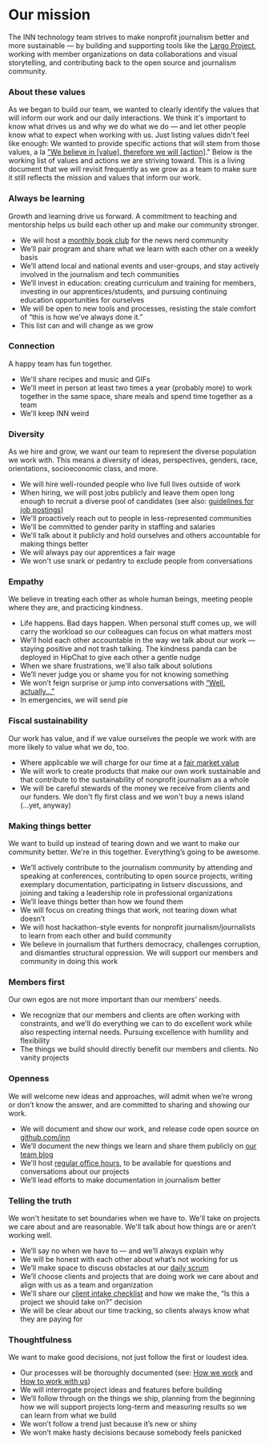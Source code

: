 # Our mission

The INN technology team strives to make nonprofit journalism better and more sustainable — by building and supporting tools like the [Largo Project](http://largoproject.org), working with member organizations on data collaborations and visual storytelling, and contributing back to the open source and journalism community.

### About these values
As we began to build our team, we wanted to clearly identify the values that will inform our work and our daily interactions. We think it's important to know what drives us and why we do what we do — and let other people know what to expect when working with us. Just listing values didn't feel like enough: We wanted to provide specific actions that will stem from those values, a la ["We believe in [value], therefore we will [action]](http://kerrizor.com/blog/2014/08/11/why-your-coworker-is-a-jerk/)." Below is the working list of values and actions we are striving toward. This is a living document that we will revisit frequently as we grow as a team to make sure it still reflects the mission and values that inform our work.

### Always be learning
Growth and learning drive us forward. A commitment to teaching and mentorship helps us build each other up and make our community stronger. 

- We will host a [monthly book club](/projects/book-club) for the news nerd community
- We’ll pair program and share what we learn with each other on a weekly basis
- We’ll attend local and national events and user-groups, and stay actively involved in the journalism and tech communities
- We’ll invest in education: creating curriculum and training for members, investing in our apprentices/students, and pursuing continuing education opportunities for ourselves 
- We will be open to new tools and processes, resisting the stale comfort of “this is how we’ve always done it.”
- This list can and will change as we grow 


### Connection 
A happy team has fun together. 

- We'll share recipes and music and GIFs
- We'll meet in person at least two times a year (probably more) to work together in the same space, share meals and spend time together as a team
- We'll keep INN weird

### Diversity
As we hire and grow, we want our team to represent the diverse population we work with. This means a diversity of ideas, perspectives, genders, race, orientations, socioeconomic class, and more. 

- We will hire well-rounded people who live full lives outside of work
- When hiring, we will post jobs publicly and leave them open long enough to recruit a diverse pool of candidates (see also: [guidelines for job postings](/staffing/job-descriptions/readme.md))
- We'll proactively reach out to people in less-represented communities
- We'll be committed to gender parity in staffing and salaries
- We'll talk about it publicly and hold ourselves and others accountable for making things better
- We will always pay our apprentices a fair wage
- We won't use snark or pedantry to exclude people from conversations


### Empathy
We believe in treating each other as whole human beings, meeting people where they are, and practicing kindness.

- Life happens. Bad days happen. When personal stuff comes up, we will carry the workload so our colleagues can focus on what matters most
- We'll hold each other accountable in the way we talk about our work — staying positive and not trash talking. The kindness panda can be deployed in HipChat to give each other a gentle nudge
- When we share frustrations, we'll also talk about solutions 
- We’ll never judge you or shame you for not knowing something
- We won’t feign surprise or jump into conversations with [“Well, actually...”](https://www.hackerschool.com/manual#sub-sec-social-rules)
- In emergencies, we will send pie

### Fiscal sustainability
Our work has value, and if we value ourselves the people we work with are more likely to value what we do, too.

- Where applicable we will charge for our time at a [fair market value](/how-to-work-with-us/consulting/consulting-rates.md)
- We will work to create products that make our own work sustainable and that contribute to the sustainability of nonprofit journalism as a whole
- We will be careful stewards of the money we receive from clients and our funders. We don't fly first class and we won't buy a news island (...yet, anyway)


### Making things better
We want to build up instead of tearing down and we want to make our community better. We're in this together. Everything’s going to be awesome.

- We’ll actively contribute to the journalism community by attending and speaking at conferences, contributing to open source projects, writing exemplary documentation, participating in listserv discussions, and joining and taking a leadership role in professional organizations
- We’ll leave things better than how we found them
- We will focus on creating things that work, not tearing down what doesn’t
- We will host hackathon-style events for nonprofit journalism/journalists to learn from each other and build community
- We believe in journalism that furthers democracy, challenges corruption, and dismantles structural oppression. We will support our members and community in doing this work

### Members first
Our own egos are not more important than our members' needs.

- We recognize that our members and clients are often working with constraints, and we'll do everything we can to do excellent work while also respecting internal needs. Pursuing excellence with humility and flexibility
- The things we build should directly benefit our members and clients. No vanity projects


### Openness
We will welcome new ideas and approaches, will admit when we’re wrong or don’t know the answer, and are committed to sharing and showing our work.

- We will document and show our work, and release code open source on [github.com/inn](http://github.com/inn)
- We’ll document the new things we learn and share them publicly on [our team blog](nerds.inn.org)
- We'll host [regular office hours](/projects/office-hours), to be available for questions and conversations about our projects
- We’ll lead efforts to make documentation in journalism better

### Telling the truth 
We won't hesitate to set boundaries when we have to. We'll take on projects we care about and are reasonable. We'll talk about how things are or aren’t working well.

- We’ll say no when we have to — and we’ll always explain why
- We will be honest with each other about what’s not working for us
- We’ll make space to discuss obstacles at our [daily scrum](/how-we-work/meetings.md)
- We’ll choose clients and projects that are doing work we care about and align with us as a team and organization
- We'll share our [client intake checklist](/how-to-work-with-us/intake-procedure.md) and how we make the, “Is this a project we should take on?” decision
- We will be clear about our time tracking, so clients always know what they are paying for

### Thoughtfulness
We want to make good decisions, not just follow the first or loudest idea.

- Our processes will be thoroughly documented (see: [How we work](/how-we-work) and [How to work with us](/how-to-work-with-us))
- We will interrogate project ideas and features before building
- We’ll follow through on the things we ship, planning from the beginning how we will support projects long-term and measuring results so we can learn from what we build
- We won’t follow a trend just because it’s new or shiny
- We won’t make hasty decisions because somebody feels panicked
